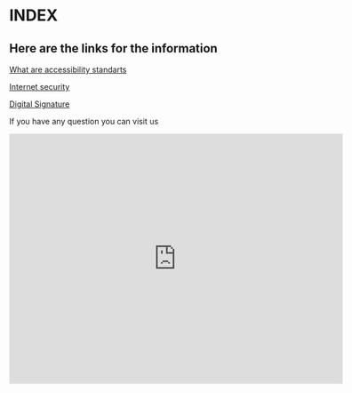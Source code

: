 <html>
  <head>
    <meta charset="utf 8">
    <title>Index</title>
  </head>
  
 <body>
  <h1>INDEX</h1>
  <h2>Here are the links for the information</h2>
  <p><a href="accessibility.html"> What are accessibility standarts</a></p> 
  <p><a href="internet-security.html"> Internet security</a></p> 
  <p><a href="digital-signature.html"> Digital Signature</a></p>
  <p><a href="oriented-programming-vs-structured-programming"></a></p>
 <p>If you have any question you can visit us</p>
  <iframe src="https://www.google.com/maps/embed?pb=!1m18!1m12!1m3!1d3144.158696635636!2d-1.1248993853203169!3d37.99675870713082!2m3!1f0!2f0!3f0!3m2!1i1024!2i768!4f13.1!3m3!1m2!1s0xd63823dc8313c85%3A0xe767e46003a0fa0f!2sIES%20La%20Flota!5e0!3m2!1ses!2ses!4v1619599753135!5m2!1ses!2ses" width="600" height="450" style="border:0;" allowfullscreen="" loading="lazy"></iframe>
